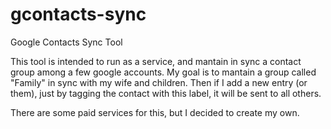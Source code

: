 gcontacts-sync
==============

Google Contacts Sync Tool

This tool is intended to run as a service, and mantain in sync a contact group among a few google accounts.
My goal is to mantain a group called "Family" in sync with my wife and children.
Then if I add a new entry (or them), just by tagging the contact with this label, it will be sent to all others.

There are some paid services for this, but I decided to create my own.